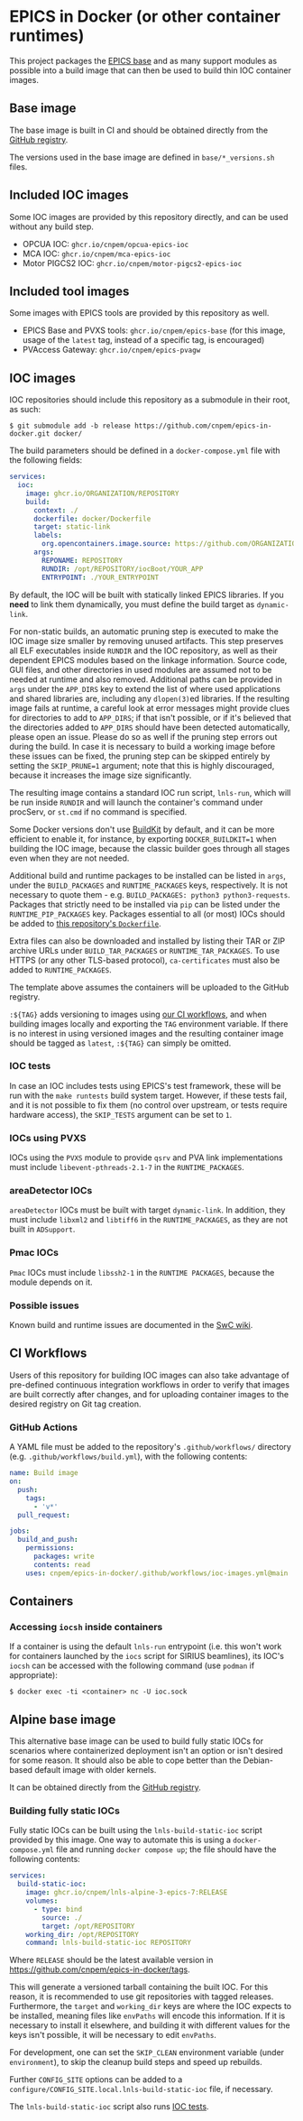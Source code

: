 # EPICS in Docker (or other container runtimes)

This project packages the [EPICS
base](https://epics-controls.org/resources-and-support/base/epics-7/) and as
many support modules as possible into a build image that can then be used to
build thin IOC container images.

## Base image

The base image is built in CI and should be obtained directly from the [GitHub
registry](https://github.com/cnpem/epics-in-docker/pkgs/container/lnls-debian-epics-7).

The versions used in the base image are defined in `base/*_versions.sh` files.

## Included IOC images

Some IOC images are provided by this repository directly, and can be used
without any build step.

- OPCUA IOC: `ghcr.io/cnpem/opcua-epics-ioc`
- MCA IOC: `ghcr.io/cnpem/mca-epics-ioc`
- Motor PIGCS2 IOC: `ghcr.io/cnpem/motor-pigcs2-epics-ioc`

## Included tool images

Some images with EPICS tools are provided by this repository as well.

- EPICS Base and PVXS tools: `ghcr.io/cnpem/epics-base` (for this image, usage
  of the `latest` tag, instead of a specific tag, is encouraged)
- PVAccess Gateway: `ghcr.io/cnpem/epics-pvagw`

## IOC images

IOC repositories should include this repository as a submodule in their root,
as such:

```
$ git submodule add -b release https://github.com/cnpem/epics-in-docker.git docker/
```

The build parameters should be defined in a `docker-compose.yml` file with the
following fields:

```yaml
services:
  ioc:
    image: ghcr.io/ORGANIZATION/REPOSITORY
    build:
      context: ./
      dockerfile: docker/Dockerfile
      target: static-link
      labels:
        org.opencontainers.image.source: https://github.com/ORGANIZATION/REPOSITORY
      args:
        REPONAME: REPOSITORY
        RUNDIR: /opt/REPOSITORY/iocBoot/YOUR_APP
        ENTRYPOINT: ./YOUR_ENTRYPOINT
```

By default, the IOC will be built with statically linked EPICS libraries. If
you **need** to link them dynamically, you must define the build target as
`dynamic-link`.

For non-static builds, an automatic pruning step is executed to make the IOC
image size smaller by removing unused artifacts. This step preserves all ELF
executables inside `RUNDIR` and the IOC repository, as well as their dependent
EPICS modules based on the linkage information. Source code, GUI files, and
other directories in used modules are assumed not to be needed at runtime and
also removed. Additional paths can be provided in `args` under the `APP_DIRS`
key to extend the list of where used applications and shared libraries are,
including any `dlopen(3)`ed libraries. If the resulting image fails at runtime,
a careful look at error messages might provide clues for directories to add to
`APP_DIRS`; if that isn't possible, or if it's believed that the directories
added to `APP_DIRS` should have been detected automatically, please open an
issue. Please do so as well if the pruning step errors out during the build. In
case it is necessary to build a working image before these issues can be fixed,
the pruning step can be skipped entirely by setting the `SKIP_PRUNE=1`
argument; note that this is highly discouraged, because it increases the image
size significantly.

The resulting image contains a standard IOC run script, `lnls-run`, which will
be run inside `RUNDIR` and will launch the container's command under procServ,
or `st.cmd` if no command is specified.

Some Docker versions don't use
[BuildKit](https://docs.docker.com/build/buildkit/) by default, and it can be
more efficient to enable it, for instance, by exporting `DOCKER_BUILDKIT=1`
when building the IOC image, because the classic builder goes through all
stages even when they are not needed.

Additional build and runtime packages to be installed can be listed in `args`,
under the `BUILD_PACKAGES` and `RUNTIME_PACKAGES` keys, respectively. It is not
necessary to quote them - e.g. `BUILD_PACKAGES: python3 python3-requests`.
Packages that strictly need to be installed via `pip` can be listed under the
`RUNTIME_PIP_PACKAGES` key.
Packages essential to all (or most) IOCs should be added to
[this repository's `Dockerfile`](./Dockerfile).

Extra files can also be downloaded and installed by listing their TAR or ZIP
archive URLs under `BUILD_TAR_PACKAGES` or `RUNTIME_TAR_PACKAGES`. To use HTTPS
(or any other TLS-based protocol), `ca-certificates` must also be added to
`RUNTIME_PACKAGES`.

The template above assumes the containers will be uploaded to the GitHub
registry.

`:${TAG}` adds versioning to images using [our CI workflows](#ci-workflows),
and when building images locally and exporting the `TAG` environment variable.
If there is no interest in using versioned images and the resulting container
image should be tagged as `latest`, `:${TAG}` can simply be omitted.

### IOC tests

In case an IOC includes tests using EPICS's test framework, these will be run
with the `make runtests` build system target. However, if these tests fail, and
it is not possible to fix them (no control over upstream, or tests require
hardware access), the `SKIP_TESTS` argument can be set to `1`.

### IOCs using PVXS

IOCs using the `PVXS` module to provide `qsrv` and PVA link implementations
must include `libevent-pthreads-2.1-7` in the `RUNTIME_PACKAGES`.

### areaDetector IOCs

`areaDetector` IOCs must be built with target `dynamic-link`. In addition, they
must include `libxml2` and `libtiff6` in the `RUNTIME_PACKAGES`, as they are
not built in `ADSupport`.

### Pmac IOCs

`Pmac` IOCs must include `libssh2-1` in the `RUNTIME PACKAGES`, because the
module depends on it.

### Possible issues

Known build and runtime issues are documented in the [SwC
wiki](http://swc.lnls.br/).

## CI Workflows

Users of this repository for building IOC images can also take advantage of
pre-defined continuous integration workflows in order to verify that images are
built correctly after changes, and for uploading container images to the
desired registry on Git tag creation.

### GitHub Actions

A YAML file must be added to the repository's `.github/workflows/` directory
(e.g. `.github/workflows/build.yml`), with the following contents:

```yaml
name: Build image
on:
  push:
    tags:
      - 'v*'
  pull_request:

jobs:
  build_and_push:
    permissions:
      packages: write
      contents: read
    uses: cnpem/epics-in-docker/.github/workflows/ioc-images.yml@main
```

## Containers

### Accessing `iocsh` inside containers

If a container is using the default `lnls-run` entrypoint (i.e. this won't work
for containers launched by the `iocs` script for SIRIUS beamlines), its IOC's
`iocsh` can be accessed with the following command (use `podman` if
appropriate):

```
$ docker exec -ti <container> nc -U ioc.sock
```

## Alpine base image

This alternative base image can be used to build fully static IOCs for
scenarios where containerized deployment isn't an option or isn't desired for
some reason. It should also be able to cope better than the Debian-based
default image with older kernels.

It can be obtained directly from the [GitHub
registry](https://github.com/cnpem/epics-in-docker/pkgs/container/lnls-alpine-3-epics-7).

### Building fully static IOCs

Fully static IOCs can be built using the `lnls-build-static-ioc` script
provided by this image. One way to automate this is using a
`docker-compose.yml` file and running `docker compose up`; the file should have
the following contents:

```yaml
services:
  build-static-ioc:
    image: ghcr.io/cnpem/lnls-alpine-3-epics-7:RELEASE
    volumes:
      - type: bind
        source: ./
        target: /opt/REPOSITORY
    working_dir: /opt/REPOSITORY
    command: lnls-build-static-ioc REPOSITORY
```

Where `RELEASE` should be the latest available version in
<https://github.com/cnpem/epics-in-docker/tags>.

This will generate a versioned tarball containing the built IOC. For this
reason, it is recommended to use git repositories with tagged releases.
Furthermore, the `target` and `working_dir` keys are where the IOC expects to
be installed, meaning files like `envPaths` will encode this information. If it
is necessary to install it elsewhere, and building it with different values for
the keys isn't possible, it will be necessary to edit `envPaths`.

For development, one can set the `SKIP_CLEAN` environment variable (under
`environment`), to skip the cleanup build steps and speed up rebuilds.

Further `CONFIG_SITE` options can be added to a
`configure/CONFIG_SITE.local.lnls-build-static-ioc` file, if necessary.

The `lnls-build-static-ioc` script also runs [IOC tests](#ioc-tests).
